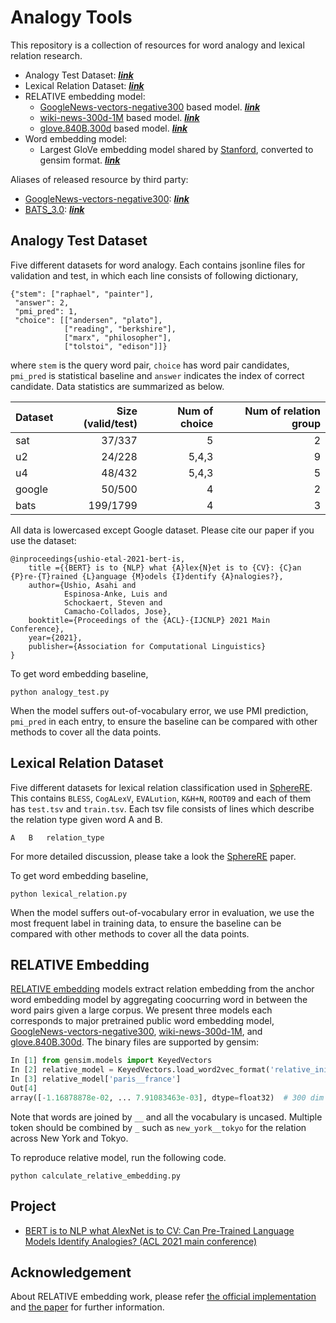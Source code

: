 # Analogy Tools 
This repository is a collection of resources for word analogy and lexical relation research.
- Analogy Test Dataset: [***link***](https://github.com/asahi417/AnalogyTools/releases/download/0.0.0/analogy_test_dataset.tar.gz)
- Lexical Relation Dataset: [***link***](https://github.com/asahi417/AnalogyTools/releases/download/0.0.0/lexical_relation_dataset.tar.gz)
- RELATIVE embedding model:
    - [GoogleNews-vectors-negative300](https://drive.google.com/file/d/0B7XkCwpI5KDYNlNUTTlSS21pQmM/edit) based model. [***link***](https://github.com/asahi417/AnalogyTools/releases/download/0.0.0/relative_init.w2v.bin.tar.gz)
    - [wiki-news-300d-1M](https://fasttext.cc/docs/en/english-vectors.html) based model. [***link***](https://github.com/asahi417/AnalogyTools/releases/download/0.0.0/relative_init.fasttext.bin.tar.gz)
    - [glove.840B.300d](https://nlp.stanford.edu/projects/glove/) based model. [***link***](https://github.com/asahi417/AnalogyTools/releases/download/0.0.0/relative_init.glove.bin.tar.gz)
- Word embedding model:
    - Largest GloVe embedding model shared by [Stanford](https://nlp.stanford.edu/projects/glove/), converted to gensim format. [***link***](https://drive.google.com/file/d/1DbLuxwDlTRDbhBroOVgn2_fhVUQAVIqN/view?usp=sharing)

Aliases of released resource by third party:
- [GoogleNews-vectors-negative300](https://drive.google.com/file/d/0B7XkCwpI5KDYNlNUTTlSS21pQmM/edit): [***link***](https://github.com/asahi417/AnalogyTools/releases/download/0.0.0/GoogleNews-vectors-negative300.bin.gz)
- [BATS_3.0](https://vecto.space/projects/BATS/): [***link***](https://github.com/asahi417/AnalogyTools/releases/download/0.0.0/BATS_3.0.zip)

## Analogy Test Dataset
Five different datasets for word analogy. Each contains jsonline files for validation and test, in which each line consists of following dictionary,
```
{"stem": ["raphael", "painter"],
 "answer": 2,
 "pmi_pred": 1,
 "choice": [["andersen", "plato"],
            ["reading", "berkshire"],
            ["marx", "philosopher"],
            ["tolstoi", "edison"]]}
``` 
where `stem` is the query word pair, `choice` has word pair candidates, `pmi_pred` is statistical baseline
and `answer` indicates the index of correct candidate. Data statistics are summarized as below.

| Dataset | Size (valid/test) | Num of choice | Num of relation group |
|---------|---------:|--------------:|----------------------:|
| sat     | 37/337   | 5             | 2                     |
| u2      | 24/228   | 5,4,3         | 9                     |
| u4      | 48/432   | 5,4,3         | 5                     |
| google  | 50/500   | 4             | 2                     |
| bats    | 199/1799 | 4             | 3                     |

All data is lowercased except Google dataset. Please cite our paper if you use the dataset:
```
@inproceedings{ushio-etal-2021-bert-is,
    title ={{BERT} is to {NLP} what {A}lex{N}et is to {CV}: {C}an {P}re-{T}rained {L}anguage {M}odels {I}dentify {A}nalogies?},
    author={Ushio, Asahi and
            Espinosa-Anke, Luis and 
            Schockaert, Steven and
            Camacho-Collados, Jose},
    booktitle={Proceedings of the {ACL}-{IJCNLP} 2021 Main Conference},
    year={2021},
    publisher={Association for Computational Linguistics}
}
```

To get word embedding baseline, 
```shell script
python analogy_test.py
```
When the model suffers out-of-vocabulary error, we use PMI prediction, `pmi_pred` in each entry, to ensure the baseline can
be compared with other methods to cover all the data points.   


## Lexical Relation Dataset
Five different datasets for lexical relation classification used in [SphereRE](https://www.aclweb.org/anthology/P19-1169/).
This contains `BLESS`, `CogALexV`, `EVALution`, `K&H+N`, `ROOT09` and each of them has `test.tsv` and `train.tsv`.
Each tsv file consists of lines which describe the relation type given word A and B. 
```
A   B   relation_type
```
For more detailed discussion, please take a look the [SphereRE](https://www.aclweb.org/anthology/P19-1169/) paper.


To get word embedding baseline, 
```shell script
python lexical_relation.py
```
When the model suffers out-of-vocabulary error in evaluation, we use the most frequent label in training data, to ensure the baseline can
be compared with other methods to cover all the data points.   
 

## RELATIVE Embedding
[RELATIVE embedding](http://josecamachocollados.com/papers/relative_ijcai2019.pdf) models extract relation embedding from the anchor word embedding model 
by aggregating coocurring word in between the word pairs given a large corpus. We present three models each corresponds to major pretrained public word embedding model,
[GoogleNews-vectors-negative300](https://drive.google.com/file/d/0B7XkCwpI5KDYNlNUTTlSS21pQmM/edit), [wiki-news-300d-1M](https://fasttext.cc/docs/en/english-vectors.html), and [glove.840B.300d](https://nlp.stanford.edu/projects/glove/).
The binary files are supported by gensim:
```python
In [1] from gensim.models import KeyedVectors
In [2] relative_model = KeyedVectors.load_word2vec_format('relative_init.glove.bin', binary=True)
In [3] relative_model['paris__france']
Out[4] 
array([-1.16878878e-02, ... 7.91083463e-03], dtype=float32)  # 300 dim array
```
Note that words are joined by `__` and all the vocabulary is uncased. Multiple token should be combined by `_` such as 
`new_york__tokyo` for the relation across New York and Tokyo.

To reproduce relative model, run the following code.

```shell script
python calculate_relative_embedding.py
```

## Project
- [BERT is to NLP what AlexNet is to CV: Can Pre-Trained Language Models Identify Analogies? (ACL 2021 main conference)](https://github.com/asahi417/analogy-language-model)

## Acknowledgement
About RELATIVE embedding work, please refer [the official implementation](https://github.com/pedrada88/relative) and
[the paper](http://josecamachocollados.com/papers/relative_ijcai2019.pdf) for further information.


